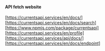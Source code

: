 #### API fetch website

[https://currentsapi.services/en/docs/]
[https://currentsapi.services/en/docs/search]
[https://www.npmjs.com/package/currentsapi]
[https://currentsapi.services/en/profile]
[https://currentsapi.services/api/docs/]
[https://currentsapi.services/en/docs/endpoint]
